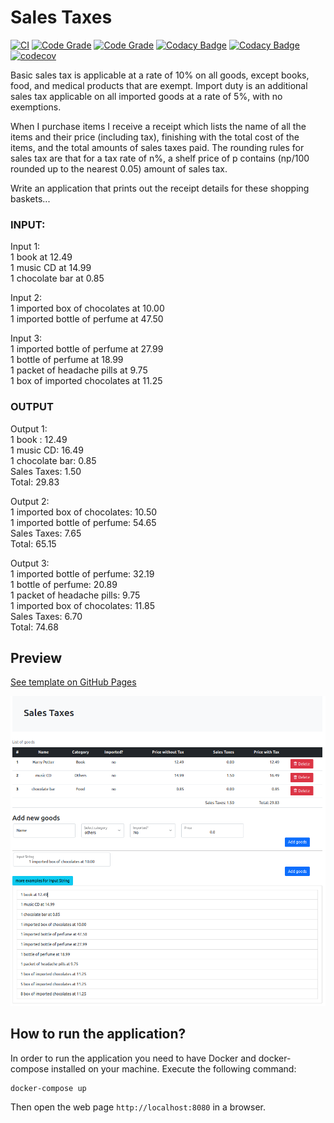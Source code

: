 # Sales Taxes

[![CI](https://github.com/HoangBachLeLe/SalesTaxes/actions/workflows/main.yml/badge.svg)](https://github.com/HoangBachLeLe/SalesTaxes/actions/workflows/main.yml)
[![Code Grade](https://api.codiga.io/project/30864/score/svg)](https://www.codiga.io)
[![Code Grade](https://api.codiga.io/project/30864/status/svg)](https://www.codiga.io)
[![Codacy Badge](https://api.codacy.com/project/badge/Grade/dde9bb18bb5a4abaa529e7cc51aacdba)](https://app.codacy.com/gh/HoangBachLeLe/SalesTaxes?utm_source=github.com&utm_medium=referral&utm_content=HoangBachLeLe/SalesTaxes&utm_campaign=Badge_Grade_Settings)
[![Codacy Badge](https://app.codacy.com/project/badge/Coverage/cbe4a2abbaac4ec8a63d6763520943ed)](https://www.codacy.com/gh/HoangBachLeLe/SalesTaxes/dashboard?utm_source=github.com&utm_medium=referral&utm_content=HoangBachLeLe/SalesTaxes&utm_campaign=Badge_Coverage)
[![codecov](https://codecov.io/gh/HoangBachLeLe/SalesTaxes/branch/main/graph/badge.svg?token=C46GYP2OXE)](https://codecov.io/gh/HoangBachLeLe/SalesTaxes)

Basic sales tax is applicable at a rate of 10% on all goods, except books, food, and medical 
products that are exempt. Import duty is an additional sales tax applicable on all imported goods 
at a rate of 5%, with no exemptions.

When I purchase items I receive a receipt which lists the name of all the items and their price 
(including tax), finishing with the total cost of the items, and the total amounts of sales taxes 
paid. The rounding rules for sales tax are that for a tax rate of n%, a shelf price of p contains 
(np/100 rounded up to the nearest 0.05) amount of sales tax.

Write an application that prints out the receipt details for these shopping baskets...

### INPUT:

Input 1:</br>
1 book at 12.49</br>
1 music CD at 14.99</br>
1 chocolate bar at 0.85</br>

Input 2:</br>
1 imported box of chocolates at 10.00</br>
1 imported bottle of perfume at 47.50</br>

Input 3:</br>
1 imported bottle of perfume at 27.99</br>
1 bottle of perfume at 18.99</br>
1 packet of headache pills at 9.75</br>
1 box of imported chocolates at 11.25</br>

### OUTPUT

Output 1:</br>
1 book : 12.49</br>
1 music CD: 16.49</br>
1 chocolate bar: 0.85</br>
Sales Taxes: 1.50</br>
Total: 29.83</br>

Output 2:</br>
1 imported box of chocolates: 10.50</br>
1 imported bottle of perfume: 54.65</br>
Sales Taxes: 7.65</br>
Total: 65.15</br>

Output 3:</br>
1 imported bottle of perfume: 32.19</br>
1 bottle of perfume: 20.89</br>
1 packet of headache pills: 9.75</br>
1 imported box of chocolates: 11.85</br>
Sales Taxes: 6.70</br>
Total: 74.68</br>

## Preview
[See template on GitHub Pages](https://hoangbachlele.github.io/SalesTaxes/src/main/resources/templates/index.html)

![Preview](./preview.png)

## How to run the application?
In order to run the application you need to have Docker and docker-compose installed on your machine. Execute the following command:

```sh
docker-compose up
```

Then open the web page `http://localhost:8080` in a browser.
